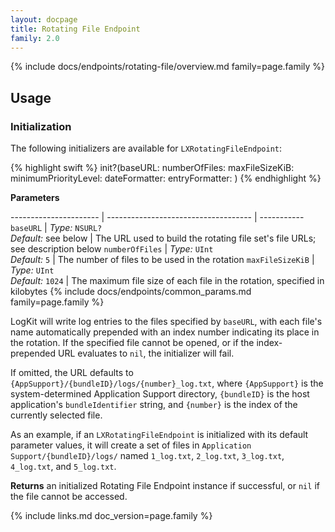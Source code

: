 ```yaml
---
layout: docpage
title: Rotating File Endpoint
family: 2.0
---
```


{% include docs/endpoints/rotating-file/overview.md family=page.family %}

## Usage

### Initialization

The following initializers are available for `LXRotatingFileEndpoint`:

{% highlight swift %}
init?(baseURL: numberOfFiles: maxFileSizeKiB: minimumPriorityLevel: dateFormatter: entryFormatter: )
{% endhighlight %}

**Parameters**

---------------------- | ------------------------------------ | -----------
`baseURL`        | _Type:_ `NSURL?` <br> _Default:_ see below | The URL used to build the rotating file set's file URLs; see description below
`numberOfFiles`  | _Type:_ `UInt` <br> _Default:_ `5`         | The number of files to be used in the rotation
`maxFileSizeKiB` | _Type:_ `UInt` <br> _Default:_ `1024`      | The maximum file size of each file in the rotation, specified in kilobytes
{% include docs/endpoints/common_params.md family=page.family %}

LogKit will write log entries to the files specified by `baseURL`, with each file's name automatically prepended with an index number indicating its place in the rotation. If the specified file cannot be opened, or if the index-prepended URL evaluates to `nil`, the initializer will fail.

If omitted, the URL defaults to `{AppSupport}/{bundleID}/logs/{number}_log.txt`, where `{AppSupport}` is the system-determined Application Support directory, `{bundleID}` is the host application's `bundleIdentifier` string, and `{number}` is the index of the currently selected file.

As an example, if an `LXRotatingFileEndpoint` is initialized with its default parameter values, it will create a set of files in `Application Support/{bundleID}/logs/` named `1_log.txt`, `2_log.txt`, `3_log.txt`, `4_log.txt`, and `5_log.txt`.

**Returns** an initialized Rotating File Endpoint instance if successful, or `nil` if the file cannot be accessed.


{% include links.md doc_version=page.family %}
